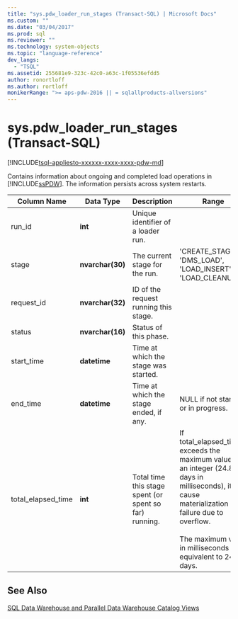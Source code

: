 ```yaml
---
title: "sys.pdw_loader_run_stages (Transact-SQL) | Microsoft Docs"
ms.custom: ""
ms.date: "03/04/2017"
ms.prod: sql
ms.reviewer: ""
ms.technology: system-objects
ms.topic: "language-reference"
dev_langs: 
  - "TSQL"
ms.assetid: 255681e9-323c-42c0-a63c-1f05536efdd5
author: ronortloff
ms.author: rortloff
monikerRange: ">= aps-pdw-2016 || = sqlallproducts-allversions"
---
```

# sys.pdw_loader_run_stages (Transact-SQL)
[!INCLUDE[tsql-appliesto-xxxxxx-xxxx-xxxx-pdw-md](../../includes/tsql-appliesto-xxxxxx-xxxx-xxxx-pdw-md.md)]

  Contains information about ongoing and completed load operations in [!INCLUDE[ssPDW](../../includes/sspdw-md.md)]. The information persists across system restarts.  
  
| Column Name | Data Type | Description | Range |
| ----------- | --------- | ----------- | ----- |
|run_id|**int**|Unique identifier of a loader run.||  
|stage|**nvarchar(30)**|The current stage for the run.|'CREATE_STAGING', 'DMS_LOAD', 'LOAD_INSERT', 'LOAD_CLEANUP'|  
|request_id|**nvarchar(32)**|ID of the request running this stage.||  
|status|**nvarchar(16)**|Status of this phase.||  
|start_time|**datetime**|Time at which the stage was started.||  
|end_time|**datetime**|Time at which the stage ended, if any.|NULL if not started or in progress.|  
|total_elapsed_time|**int**|Total time this stage spent (or spent so far) running.|If total_elapsed_time exceeds the maximum value for an integer (24.8 days in milliseconds), it will cause materialization failure due to overflow.<br /><br /> The maximum value in milliseconds is equivalent to 24.8 days.|  
  
## See Also  
 [SQL Data Warehouse and Parallel Data Warehouse Catalog Views](../../relational-databases/system-catalog-views/sql-data-warehouse-and-parallel-data-warehouse-catalog-views.md)  
  
  
